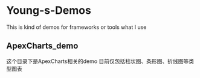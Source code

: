 # Young-s-Demos
This is kind of demos for frameworks or tools what I use

## ApexCharts_demo 
这个目录下是ApexCharts相关的demo
目前仅包括柱状图、条形图、折线图等类型图表

